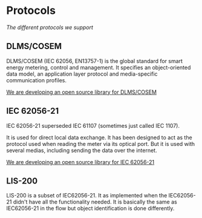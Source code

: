 # Protocols

*The different protocols we support*

## DLMS/COSEM

DLMS/COSEM (IEC 62056, EN13757-1) is the global standard for smart energy 
metering, control and management. It specifies an object-oriented data model,
an application layer protocol and media-specific communication profiles.

[We are developing an open source library for DLMS/COSEM](https://github.com/pwitab/dlms-cosem)


## IEC 62056-21

IEC 62056-21 superseded IEC 61107 (sometimes just called IEC 1107).

It is used for direct local data exchange. It has been designed to act as the
protocol used when reading the meter via its optical port. But it is used with 
several medias, including sending the data over the internet.

[We are developing an open source library for IEC 62056-21](https://github.com/pwitab/iec62056-21)

<!--
## M-Bus

M-Bus (Meter-Bus) is a European standard (EN 13757-2 physical and link layer, 
EN 13757-3 application layer) for the remote reading of gas or electricity 
meters. M-Bus is also usable for other types of consumption meters. The M-Bus 
interface is made for communication on two wires, making it cost-effective. 
A radio variant of M-Bus (Wireless M-Bus) is also specified in EN 13757-4.

## Modbus

Modbus is a serial communications protocol originally used with programmable 
logic controllers (PLCs) but has become a de facto standard communication 
protocol and is now a commonly available means of connecting industrial 
electronic devices.

Many meters that are not focused only on residential measurement are equipped with 
a Modbus port so that they can easily be used in industrial applications.
 
## ANSI C12.18

ANSI C12.18 is an ANSI standard that describes a protocol used for two-way 
communications with a meter, mostly used in North American markets. 
--> 
## LIS-200

LIS-200 is a subset of IEC62056-21. It as implemented when the IEC62056-21 didn't 
have all the functionality needed. It is basically the same as IEC62056-21 in the 
flow but object identification is done differently.


<!--
## I-Flag

I-Flag is a proprietary protocol developed by Itron. It is used in many of Itrons 
products.
-->
